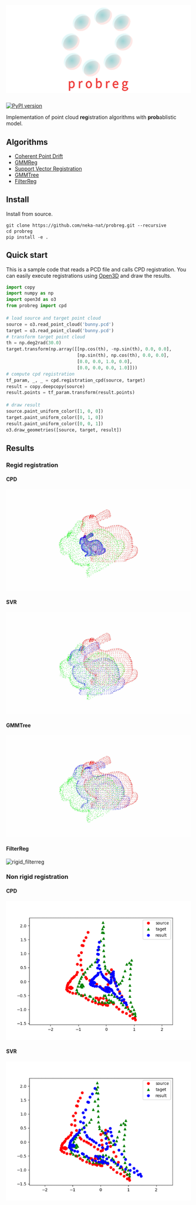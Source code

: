 # ![logo](images/logo.png)
[![PyPI version](https://badge.fury.io/py/probreg.svg)](https://badge.fury.io/py/probreg)

Implementation of point cloud **reg**istration algorithms with **prob**ablistic model.

## Algorithms

* [Coherent Point Drift](https://arxiv.org/pdf/0905.2635.pdf)
* [GMMReg](https://ieeexplore.ieee.org/document/5674050)
* [Support Vector Registration](https://arxiv.org/pdf/1511.04240.pdf)
* [GMMTree](https://arxiv.org/pdf/1807.02587.pdf)
* [FilterReg](https://arxiv.org/pdf/1811.10136.pdf)

## Install

Install from source.

```
git clone https://github.com/neka-nat/probreg.git --recursive
cd probreg
pip install -e .
```

## Quick start

This is a sample code that reads a PCD file and calls CPD registration.
You can easily execute registrations using [Open3D](http://www.open3d.org/) and draw the results.

```py
import copy
import numpy as np
import open3d as o3
from probreg import cpd

# load source and target point cloud
source = o3.read_point_cloud('bunny.pcd')
target = o3.read_point_cloud('bunny.pcd')
# transform target point cloud
th = np.deg2rad(30.0)
target.transform(np.array([[np.cos(th), -np.sin(th), 0.0, 0.0],
                           [np.sin(th), np.cos(th), 0.0, 0.0],
                           [0.0, 0.0, 1.0, 0.0],
                           [0.0, 0.0, 0.0, 1.0]]))
# compute cpd registration
tf_param, _, _ = cpd.registration_cpd(source, target)
result = copy.deepcopy(source)
result.points = tf_param.transform(result.points)

# draw result
source.paint_uniform_color([1, 0, 0])
target.paint_uniform_color([0, 1, 0])
result.paint_uniform_color([0, 0, 1])
o3.draw_geometries([source, target, result])
```

## Results

### Regid registration

#### CPD
![rigid_cpd](images/cpd_rigid.gif)

#### SVR
![rigid_svr](images/svr_rigid.gif)

#### GMMTree
![rigid_gmmtree](images/gmmtree_rigid.gif)

#### FilterReg
![rigid_filterreg](images/filterreg_rigid.gif)

### Non rigid registration

#### CPD
![nonrigid_cpd](images/cpd_nonrigid.gif)

#### SVR
![nonrigid_svr](images/svr_nonrigid.gif)